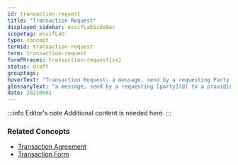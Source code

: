 ```yaml
---
id: transaction-request
title: "Transaction Request"
displayed_sidebar: essifLabSideBar
scopetag: essifLab
type: concept
termid: transaction-request
term: transaction-request
formPhrases: transaction-request{ss}
status: draft
grouptags:
hoverText: "Transaction Request: a message, send by a requesting Party to a providing Party, that initiates the negotiation of a new Transaction Agreement between these Parties for the provisioning of a specific product or service."
glossaryText: "a message, send by a requesting [party](@) to a providing [party](@), that initiates the negotiation of a new [transaction agreement](@) between these [parties](@) for the provisioning of a specific product or service."
date: 20210601
---
```


:::info Editor's note
Additional content is needed here.
:::

### Related Concepts
- [Transaction Agreement](@)
- [Transaction Form](@)